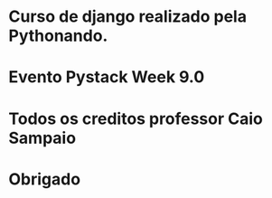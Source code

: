 # Curso de django realizado pela Pythonando.
# Evento Pystack Week 9.0
# Todos os creditos professor Caio Sampaio
# Obrigado

